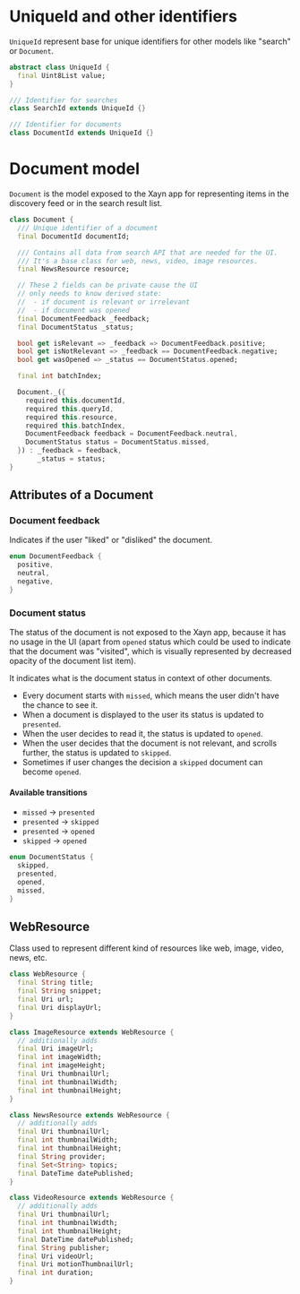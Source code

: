 # UniqueId and other identifiers

`UniqueId` represent base for unique identifiers for other models like "search" or `Document`.

```dart
abstract class UniqueId {
  final Uint8List value;
}

/// Identifier for searches
class SearchId extends UniqueId {}

/// Identifier for documents
class DocumentId extends UniqueId {}
```

# Document model

`Document` is the model exposed to the Xayn app for representing items in the discovery feed or in the search result list.

```dart
class Document {
  /// Unique identifier of a document
  final DocumentId documentId;

  /// Contains all data from search API that are needed for the UI.
  /// It's a base class for web, news, video, image resources.
  final NewsResource resource;

  // These 2 fields can be private cause the UI 
  // only needs to know derived state:
  //  - if document is relevant or irrelevant
  //  - if document was opened
  final DocumentFeedback _feedback;
  final DocumentStatus _status;

  bool get isRelevant => _feedback => DocumentFeedback.positive;
  bool get isNotRelevant => _feedback == DocumentFeedback.negative;
  bool get wasOpened => _status == DocumentStatus.opened;

  final int batchIndex;

  Document._({
    required this.documentId,
    required this.queryId,
    required this.resource,
    required this.batchIndex,
    DocumentFeedback feedback = DocumentFeedback.neutral,
    DocumentStatus status = DocumentStatus.missed,
  }) : _feedback = feedback,
       _status = status;
}
```

## Attributes of a Document

### Document feedback

Indicates if the user "liked" or "disliked" the document.

```dart
enum DocumentFeedback {
  positive,
  neutral,
  negative,
}

```

### Document status

The status of the document is not exposed to the Xayn app, because it has no usage in the UI (apart from `opened` status which could be used to indicate that the document was "visited", which is visually represented by decreased opacity of the document list item).

It indicates what is the document status in context of other documents.

- Every document starts with `missed`, which means the user didn't have the chance to see it.
- When a document is displayed to the user its status is updated to `presented`.
- When the user decides to read it, the status is updated to `opened`.
- When the user decides that the document is not relevant, and scrolls further, the status is updated to `skipped`.
- Sometimes if user changes the decision a `skipped` document can become `opened`.

#### Available transitions
- `missed` -> `presented`
- `presented` -> `skipped`
- `presented` -> `opened`
- `skipped` -> `opened`

```dart
enum DocumentStatus {
  skipped,
  presented,
  opened,
  missed,
}
```

## WebResource

Class used to represent different kind of resources like web, image, video, news, etc. 

```dart
class WebResource {
  final String title;
  final String snippet;
  final Uri url;
  final Uri displayUrl;
}

class ImageResource extends WebResource {
  // additionally adds
  final Uri imageUrl;
  final int imageWidth;
  final int imageHeight;
  final Uri thumbnailUrl;
  final int thumbnailWidth;
  final int thumbnailHeight;
}

class NewsResource extends WebResource {
  // additionally adds
  final Uri thumbnailUrl;
  final int thumbnailWidth;
  final int thumbnailHeight;
  final String provider;
  final Set<String> topics;
  final DateTime datePublished;
}

class VideoResource extends WebResource {
  // additionally adds
  final Uri thumbnailUrl;
  final int thumbnailWidth;
  final int thumbnailHeight;
  final DateTime datePublished;
  final String publisher;
  final Uri videoUrl;
  final Uri motionThumbnailUrl;
  final int duration;
}

```
